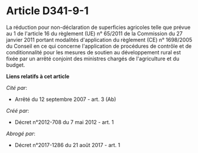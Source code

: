 # Article D341-9-1

La réduction pour non-déclaration de superficies agricoles telle que prévue au 1 de l'article 16 du règlement (UE) n° 65/2011
de la Commission du 27 janvier 2011 portant modalités d'application du règlement (CE) n° 1698/2005 du Conseil en ce qui
concerne l'application de procédures de contrôle et de conditionnalité pour les mesures de soutien au développement rural est
fixée par un arrêté conjoint des ministres chargés de l'agriculture et du budget.

**Liens relatifs à cet article**

_Cité par_:

  - Arrêté du 12 septembre 2007 - art. 3 (Ab)

_Créé par_:

  - Décret n°2012-708 du 7 mai 2012 - art. 1

_Abrogé par_:

  - Décret n°2017-1286 du 21 août 2017 - art. 1
